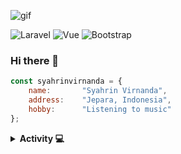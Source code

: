 ![gif](https://i.pinimg.com/originals/ca/b4/59/cab45983d963c43d7d7658e777cc6148.gif)

![Laravel](https://img.shields.io/badge/Laravel-FF2D20?style=for-the-badge&logo=laravel&logoColor=white)
![Vue](https://img.shields.io/badge/Vue.js-35495E?style=for-the-badge&logo=vuedotjs&logoColor=4FC08D)
![Bootstrap](https://img.shields.io/badge/Bootstrap-563D7C?style=for-the-badge&logo=bootstrap&logoColor=white)

### Hi there 🌹

```js
const syahrinvirnanda = {
    name:       "Syahrin Virnanda",
    address:    "Jepara, Indonesia",
    hobby:      "Listening to music" 
};
```

<details>
<summary><b>Activity 💻</b></summary>
<br>
  
![Tomo top langs](https://github-readme-stats.vercel.app/api/top-langs?username=syahrinvirnanda&layout=compact&show_icons=true&theme=outrun)

</details>
